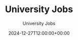 ---
weight: 10
date: 2024-12-27T12:00:00+00:00
draft: false
author: "University Jobs"
title: "University Jobs"
icon: "menubook"
description: "A lightweight, **university jobs** platform for faculty seekers, and faculty search committe. Explore **fast**, **secure**, and **web-friendly** interface."
date: 2024-12-27T12:00:00+00:00
---